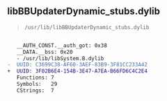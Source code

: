 ## libBBUpdaterDynamic_stubs.dylib

> `/usr/lib/libBBUpdaterDynamic_stubs.dylib`

```diff

   __AUTH_CONST.__auth_got: 0x38
   __DATA.__bss: 0x20
   - /usr/lib/libSystem.B.dylib
-  UUID: C3699C38-AF60-3AEF-83B9-3F81CC233A42
+  UUID: 3F02B6E4-154B-3E47-A7EA-B66FD6C4C2E4
   Functions: 7
   Symbols:   29
   CStrings:  7

```
